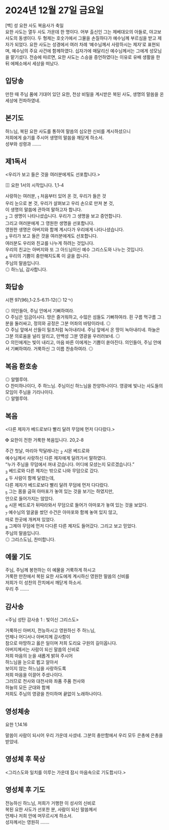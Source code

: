 # 2024년 12월 27일 금요일

[백] 성 요한 사도 복음사가 축일  
요한 사도는 열두 사도 가운데 한 명이다. 어부 출신인 그는 제베대오의 아들로, 야고보 사도의 동생이다. 두 형제는 호숫가에서 그물을 손질하다가 예수님께 부르심을 받고 제자가 되었다. 요한 사도는 성경에서 여러 차례 ‘예수님께서 사랑하시는 제자’로 표현되며, 예수님의 주요 사건에 함께하였다. 십자가에 매달리신 예수님께서는 그에게 성모님을 맡기셨다. 전승에 따르면, 요한 사도는 스승을 증언하였다는 이유로 유배 생활을 한 뒤 에페소에서 세상을 떠났다.


## 입당송

만찬 때 주님 품에 기대어 있던 요한, 천상 비밀을 계시받은 복된 사도, 생명의 말씀을 온 세상에 전파하였네.  
  
## 본기도

하느님, 복된 요한 사도를 통하여 말씀의 심오한 신비를 계시하셨으니  
저희에게 슬기를 주시어 생명의 말씀을 깨닫게 하소서.  
성부와 성령과 …….  
  
## 제1독서

<우리가 보고 들은 것을 여러분에게도 선포합니다.>

▥ 요한 1서의 시작입니다. 1,1-4

사랑하는 여러분, <sub>1</sub> 처음부터 있어 온 것, 우리가 들은 것  
우리 눈으로 본 것, 우리가 살펴보고 우리 손으로 만져 본 것,  
이 생명의 말씀에 관하여 말하고자 합니다.  
<sub>2</sub> 그 생명이 나타나셨습니다. 우리가 그 생명을 보고 증언합니다.  
그리고 여러분에게 그 영원한 생명을 선포합니다.  
영원한 생명은 아버지와 함께 계시다가 우리에게 나타나셨습니다.  
<sub>3</sub> 우리가 보고 들은 것을 여러분에게도 선포합니다.  
여러분도 우리와 친교를 나누게 하려는 것입니다.  
우리의 친교는 아버지와 또 그 아드님이신 예수 그리스도와 나누는 것입니다.  
<sub>4</sub> 우리의 기쁨이 충만해지도록 이 글을 씁니다.  
주님의 말씀입니다.  
◎ 하느님, 감사합니다.  
  
## 화답송

시편 97(96),1-2.5-6.11-12(◎ 12ㄱ)

◎ 의인들아, 주님 안에서 기뻐하여라.  
○ 주님은 임금이시다. 땅은 즐거워하고, 수많은 섬들도 기뻐하여라. 흰 구름 먹구름 그분을 둘러싸고, 정의와 공정은 그분 어좌의 바탕이라네. ◎  
○ 주님 앞에서 산들이 밀초처럼 녹아내리네. 주님 앞에서 온 땅이 녹아내리네. 하늘은 그분 의로움을 널리 알리고, 만백성 그분 영광을 우러러보네. ◎  
○ 의인에게는 빛이 내리고, 마음 바른 이에게는 기쁨이 쏟아진다. 의인들아, 주님 안에서 기뻐하여라. 거룩하신 그 이름 찬송하여라. ◎  
  
## 복음 환호송

◎ 알렐루야.  
○ 찬미하나이다, 주 하느님. 주님이신 하느님을 찬양하나이다. 영광에 빛나는 사도들의 모임이 주님을 기리나이다.  
◎ 알렐루야.  
  
## 복음

<다른 제자가 베드로보다 빨리 달려 무덤에 먼저 다다랐다.>

✠ 요한이 전한 거룩한 복음입니다. 20,2-8

주간 첫날, 마리아 막달레나는 <sub>2</sub> 시몬 베드로와  
예수님께서 사랑하신 다른 제자에게 달려가서 말하였다.  
“누가 주님을 무덤에서 꺼내 갔습니다. 어디에 모셨는지 모르겠습니다.”  
<sub>3</sub> 베드로와 다른 제자는 밖으로 나와 무덤으로 갔다.  
<sub>4</sub> 두 사람이 함께 달렸는데,  
다른 제자가 베드로보다 빨리 달려 무덤에 먼저 다다랐다.  
<sub>5</sub> 그는 몸을 굽혀 아마포가 놓여 있는 것을 보기는 하였지만,  
안으로 들어가지는 않았다.  
<sub>6</sub> 시몬 베드로가 뒤따라와서 무덤으로 들어가 아마포가 놓여 있는 것을 보았다.  
<sub>7</sub> 예수님의 얼굴을 쌌던 수건은 아마포와 함께 놓여 있지 않고,  
따로 한곳에 개켜져 있었다.  
<sub>8</sub> 그제야 무덤에 먼저 다다른 다른 제자도 들어갔다. 그리고 보고 믿었다.  
주님의 말씀입니다.  
◎ 그리스도님, 찬미합니다.  
  
## 예물 기도

주님, 주님께 봉헌하는 이 예물을 거룩하게 하시고  
거룩한 만찬에서 복된 요한 사도에게 계시하신 영원한 말씀의 신비를  
저희가 이 성찬의 잔치에서 깨닫게 하소서.  
우리 주 …….  
  
## 감사송

<주님 성탄 감사송 1 : 빛이신 그리스도>

거룩하신 아버지, 전능하시고 영원하신 주 하느님,  
언제나 어디서나 아버지께 감사함이  
참으로 마땅하고 옳은 일이며 저희 도리요 구원의 길이옵니다.  
아버지께서는 사람이 되신 말씀의 신비로  
저희 마음의 눈을 새롭게 밝혀 주시어  
하느님을 눈으로 뵙고 알아서  
보이지 않는 하느님을 사랑하도록  
저희 마음을 이끌어 주셨나이다.  
그러므로 천사와 대천사와 좌품 주품 천사와  
하늘의 모든 군대와 함께  
저희도 주님의 영광을 찬미하며 끝없이 노래하나이다.  
  
## 영성체송

요한 1,14.16

말씀이 사람이 되시어 우리 가운데 사셨네. 그분의 충만함에서 우리 모두 은총에 은총을 받았네.  
  
## 영성체 후 묵상

<그리스도와 일치를 이루는 가운데 잠시 마음속으로 기도합시다.>  
## 영성체 후 기도

전능하신 하느님, 저희가 거행한 이 성사의 신비로  
복된 요한 사도가 선포한 분, 사람이 되신 말씀께서  
언제나 저희 안에 머무르시게 하소서.  
성자께서는 영원히 …….